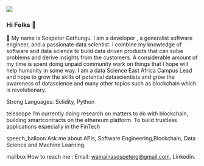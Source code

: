![](https://komarev.com/ghpvc/?username=Sospeter-Wainaina)
### Hi Folks 👋 
🌱 My name is Sospeter Gathungu. I am a developer , a generalist software engineer, and a passionate data scientist. I combine my knowledge of software and data science to build data driven products that can solve problems and derive insights from the customers. A considerable amount of my time is spent doing unpaid community work on things that I hope will help humanity in some way. I am a data Science East Africa Campus Lead and hope to grow the skills of potential datascientists and grow the awareness of datascience and many other topics such as blockchain which is revolutionary.

Strong Languages: Solidity, Python 

telescope I’m currently doing research on matters to do with blockchain, building smartcontracts on the ethereum platform. To build trustless applications especially in the FinTech

speech_balloon Ask me about APIs, Software Engineering,Blockchain, Data Science and Machine Learning. 

mailbox How to reach me : Email: wainainasospeterg@gmail.com, Linkedin.
<!--
**Sospeter-Wainaina/Sospeter-Wainaina** is a ✨ _special_ ✨ repository because its `README.md` (this file) appears on your GitHub profile.

Here are some ideas to get you started:


- 👯 I’m looking to collaborate on ...
- 🤔 I’m looking for help with ...
- 💬 Ask me about ...
- 📫 How to reach me: ...
- 😄 Pronouns: ...
- ⚡ Fun fact: ...
-->
